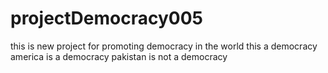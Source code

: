# projectDemocracy005
this is new project for promoting democracy in the world
this a democracy
america is a democracy
pakistan is not a democracy
